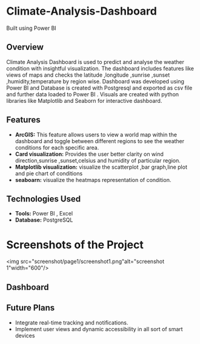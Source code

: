 # Climate-Analysis-Dashboard
Built using Power BI


## Overview
Climate Analysis Dashboard is used to predict and analyse the weather condition with insightful visualization. The dashboard includes features like views of maps and checks the latitude ,longitude ,sunrise ,sunset ,humidity,temperature by region wise. Dashboard was developed using Power BI and Database is created with Postgresql and exported as csv file and further data loaded to Power BI . Visuals are created with python libraries like Matplotlib and Seaborn for interactive dashboard.

## Features
  - **ArcGIS:** This feature allows users to view a world map within the dashboard and toggle between different regions to see the weather conditions for each specific area.
  - **Card visualization:** Provides the user better clarity on wind direction,sunrise ,sunset,celsius and humidity of particular region.
- **Matplotlib visualization:** visualize the scatterplot ,bar graph,line plot and pie chart of conditions
- **seaboarn:** visualize the heatmaps representation of condition.

## Technologies Used
- **Tools:** Power BI , Excel
- **Database:** PostgreSQL

# Screenshots of the Project
<img src="screenshot/page1/screenshot1.png"alt="screenshot 1"width="600"/>

## Dashboard


## Future Plans

- Integrate real-time tracking and notifications.
- Implement user views and dynamic accessibility in all sort of smart devices
  

